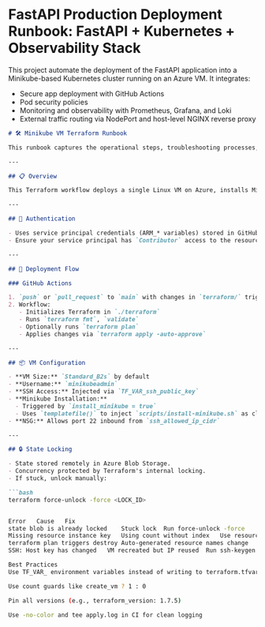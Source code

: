 # FastAPI Production Deployment Runbook: FastAPI + Kubernetes + Observability Stack
This project automate the deployment of the FastAPI application into a Minikube-based Kubernetes cluster running on an Azure VM. It integrates:
   - Secure app deployment with GitHub Actions
   - Pod security policies
   - Monitoring and observability with Prometheus, Grafana, and Loki
   - External traffic routing via NodePort and host-level NGINX reverse proxy

```markdown
# 🛠️ Minikube VM Terraform Runbook

This runbook captures the operational steps, troubleshooting processes, and team decisions that support the infrastructure in this repo.

---

## 📋 Overview

This Terraform workflow deploys a single Linux VM on Azure, installs Minikube via cloud-init using a shell script, and configures network and security for SSH-based access.

---

## 🔑 Authentication

- Uses service principal credentials (ARM_* variables) stored in GitHub Secrets.
- Ensure your service principal has `Contributor` access to the resource group.

---

## 🧠 Deployment Flow

### GitHub Actions

1. `push` or `pull_request` to `main` with changes in `terraform/` triggers workflow
2. Workflow:
   - Initializes Terraform in `./terraform`
   - Runs `terraform fmt`, `validate`
   - Optionally runs `terraform plan`
   - Applies changes via `terraform apply -auto-approve`

---

## 📦 VM Configuration

- **VM Size:** `Standard_B2s` by default
- **Username:** `minikubeadmin`
- **SSH Access:** Injected via `TF_VAR_ssh_public_key`
- **Minikube Installation:**
  - Triggered by `install_minikube = true`
  - Uses `templatefile()` to inject `scripts/install-minikube.sh` as cloud-init `custom_data`
- **NSG:** Allows port 22 inbound from `ssh_allowed_ip_cidr`

---

## 🔒 State Locking

- State stored remotely in Azure Blob Storage.
- Concurrency protected by Terraform's internal locking.
- If stuck, unlock manually:

```bash
terraform force-unlock -force <LOCK_ID>


Error	Cause	Fix
state blob is already locked	Stuck lock	Run force-unlock -force
Missing resource instance key	Using count without index	Use resource[count.index]
terraform plan triggers destroy	Auto-generated resource names change	Set explicit os_disk.name
SSH: Host key has changed	VM recreated but IP reused	Run ssh-keygen -R <ip>

Best Practices
Use TF_VAR_ environment variables instead of writing to terraform.tfvars

Use count guards like create_vm ? 1 : 0

Pin all versions (e.g., terraform_version: 1.7.5)

Use -no-color and tee apply.log in CI for clean logging
